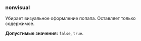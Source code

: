 ### nonvisual

Убирает визуальное оформление попапа. Оставляет только содержимое.

<!-- props:start -->
**Допустимые значения:** `false`, `true`.
<!-- props:end -->
